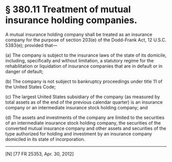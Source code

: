 # § 380.11   Treatment of mutual insurance holding companies.

A mutual insurance holding company shall be treated as an insurance company for the purpose of section 203(e) of the Dodd-Frank Act, 12 U.S.C. 5383(e); provided that—


(a) The company is subject to the insurance laws of the state of its domicile, including, specifically and without limitation, a statutory regime for the rehabilitation or liquidation of insurance companies that are in default or in danger of default;


(b) The company is not subject to bankruptcy proceedings under title 11 of the United States Code;


(c) The largest United States subsidiary of the company (as measured by total assets as of the end of the previous calendar quarter) is an insurance company or an intermediate insurance stock holding company; and


(d) The assets and investments of the company are limited to the securities of an intermediate insurance stock holding company, the securities of the converted mutual insurance company and other assets and securities of the type authorized for holding and investment by an insurance company domiciled in its state of incorporation.



---

[N] [77 FR 25353, Apr. 30, 2012]




